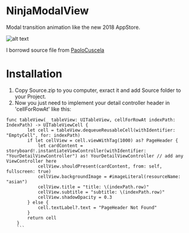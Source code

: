 # NinjaModalView
Modal transition animation like the new 2018 AppStore.

![alt text](https://github.com/UzumakiAlfredo/NinjaModalView/blob/master/Preview.gif?raw=true)

I borrowd source file from [PaoloCuscela](https://github.com/PaoloCuscela/Cards)

# Installation
1. Copy Source.zip to you computer, exract it and add Source folder to your Project.
2. Now you just need to implement your detail controller header in 'cellForRowAt' like this:

```
func tableView(_ tableView: UITableView, cellForRowAt indexPath: IndexPath) -> UITableViewCell {
        let cell = tableView.dequeueReusableCell(withIdentifier: "EmptyCell", for: indexPath)
        if let cellView = cell.viewWithTag(1000) as? PageHeader { 
            let cardContent = storyboard!.instantiateViewController(withIdentifier: "YourDetailViewController") as! YourDetailViewController // add any ViewController here
            cellView.shouldPresent(cardContent, from: self, fullscreen: true)
            cellView.backgroundImage = #imageLiteral(resourceName: "asian")
            cellView.title = "title: \(indexPath.row)"
            cellView.subtitle = "subtitle: \(indexPath.row)"
            cellView.shadowOpacity = 0.3
        } else {
            cell.textLabel?.text = "PageHeader Not Found"
        }
        return cell
    }
    ```
